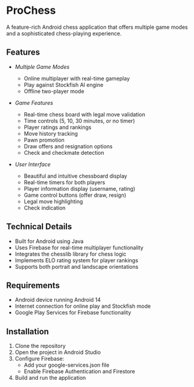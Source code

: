 # ProChess

A feature-rich Android chess application that offers multiple game modes and a sophisticated chess-playing experience.

## Features

- *Multiple Game Modes*
  - Online multiplayer with real-time gameplay
  - Play against Stockfish AI engine
  - Offline two-player mode

- *Game Features*
  - Real-time chess board with legal move validation
  - Time controls (5, 10, 30 minutes, or no timer)
  - Player ratings and rankings
  - Move history tracking
  - Pawn promotion
  - Draw offers and resignation options
  - Check and checkmate detection

- *User Interface*
  - Beautiful and intuitive chessboard display
  - Real-time timers for both players
  - Player information display (username, rating)
  - Game control buttons (offer draw, resign)
  - Legal move highlighting
  - Check indication

## Technical Details

- Built for Android using Java
- Uses Firebase for real-time multiplayer functionality
- Integrates the chesslib library for chess logic
- Implements ELO rating system for player rankings
- Supports both portrait and landscape orientations

## Requirements

- Android device running Android 14
- Internet connection for online play and Stockfish mode
- Google Play Services for Firebase functionality

## Installation

1. Clone the repository
2. Open the project in Android Studio
3. Configure Firebase:
   - Add your google-services.json file
   - Enable Firebase Authentication and Firestore
4. Build and run the application

